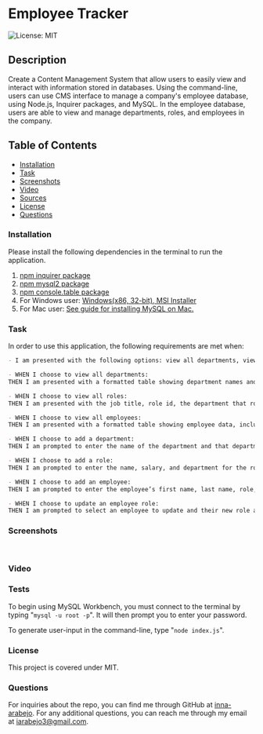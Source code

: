 # Employee Tracker

  ![License: MIT](https://img.shields.io/badge/License-MIT-yellow.svg)

  ## Description
  Create a Content Management System that allow users to easily view and interact with information stored in databases. Using the command-line, users can use CMS interface to manage a company's employee database, using Node.js, Inquirer packages, and MySQL. In the employee database, users are able to view and manage departments, roles, and employees in the company.

  ## Table of Contents
  * [Installation](#installation)
  * [Task](#task)
  * [Screenshots](#screenshots)
  * [Video](#video)
  * [Sources](#sources)
  * [License](#license)
  * [Questions](#questions)

  ### Installation
  Please install the following dependencies in the terminal to run the application. 
  1. [npm inquirer package](https://www.npmjs.com/package/inquirer)
  2. [npm mysql2 package](https://www.npmjs.com/package/mysql2)
  3. [npm console.table package](https://www.npmjs.com/package/console.table)
  4. For Windows user: [Windows(x86, 32-bit), MSI Installer](https://dev.mysql.com/downloads/installer/)
  5. For Mac user: [See guide for installing MySQL on Mac.](https://dev.mysql.com/doc/mysql-macos-excerpt/5.7/en/macos-installation.html)

  ### Task
  In order to use this application, the following requirements are met when:
  ```md
  - I am presented with the following options: view all departments, view all roles, view all employees, add a department, add a role, add an employee, and update an employee role.

  - WHEN I choose to view all departments:
  THEN I am presented with a formatted table showing department names and department ids.

  - WHEN I choose to view all roles:
  THEN I am presented with the job title, role id, the department that role belongs to, and the salary for that role.

  - WHEN I choose to view all employees:
  THEN I am presented with a formatted table showing employee data, including employee ids, first names, last names, job titles, departments, salaries, and managers that the employees report to.

  - WHEN I choose to add a department:
  THEN I am prompted to enter the name of the department and that department is added to the database.

  - WHEN I choose to add a role:
  THEN I am prompted to enter the name, salary, and department for the role and that role is added to the database.

  - WHEN I choose to add an employee:
  THEN I am prompted to enter the employee’s first name, last name, role, and manager, and that employee is added to the database.

  - WHEN I choose to update an employee role:
  THEN I am prompted to select an employee to update and their new role and this information is updated in the database.
  ```

  ### Screenshots
  ![]()
  ![]()
  ![]()

  ### Video

  [](./.mp4)

  ### Tests
  To begin using MySQL Workbench, you must connect to the terminal by typing "`mysql -u root -p`". It will then prompt you to enter your password.
  
  To generate user-input in the command-line, type "`node index.js`".

  ### License
  This project is covered under MIT.

  ### Questions
  For inquiries about the repo, you can find me through GitHub at [inna-arabejo](https://github.com/inna-arabejo). 
  For any additional questions, you can reach me through my email at [iarabejo3@gmail.com](mailto:iarabejo3@gmail.com).